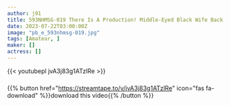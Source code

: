 ```yaml
---
author: j91
title: 593NHMSG-019 There Is A Production! Middle-Eyed Black Wife Back Men’s Esthetic Miharu
date: 2023-07-22T03:00:00Z
image: "pb_e_593nhmsg-019.jpg"
tags: [Amateur, ]
maker: []
actress: []
---
```



{{< youtubepl jvA3j83g1ATzlRe >}}
###

{{% button href="https://streamtape.to/v/jvA3j83g1ATzlRe" icon="fas fa-download" %}}download this video{{% /button %}}

